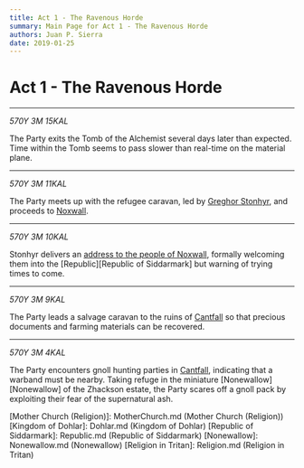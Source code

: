 ```yaml
---
title: Act 1 - The Ravenous Horde
summary: Main Page for Act 1 - The Ravenous Horde
authors: Juan P. Sierra
date: 2019-01-25
---
```


# Act 1 - The Ravenous Horde

-----



*570Y 3M 15KAL*

The Party exits the Tomb of the Alchemist several days later than expected. Time within the Tomb seems to pass slower than real-time on the material plane.

---

*570Y 3M 11KAL*

The Party meets up with the refugee caravan, led by [Greghor Stonhyr][Greghor Stonhyr], and proceeds to [Noxwall][Noxwall].

---

*570Y 3M 10KAL*

Stonhyr delivers an [address to the people of Noxwall][Stonhyr's Speech at Noxwall], formally welcoming them into the [Republic][Republic of Siddarmark] but warning of trying times to come.

---

*570Y 3M 9KAL*

The Party leads a salvage caravan to the ruins of [Cantfall][Cantfall] so that precious documents and farming materials can be recovered.

---

*570Y 3M 4KAL*

The Party encounters gnoll hunting parties in [Cantfall][Cantfall], indicating that a warband must be nearby. Taking refuge in the miniature [Nonewallow][Nonewallow] of the Zhackson estate, the Party scares off a gnoll pack by exploiting their fear of the supernatural ash.




[Alchemist's Journal]: AlchemistJournal.md (Alchemist's Journal)
[Tritanian Calendar]: Calendar.md (Tritanian Calendar)
[Gnolls]: Gnolls.md (Gnolls)
[Book of Prophesy]: Prophesy.md (Book of Prophesy)
[Stonhyr's Speech at Noxwall]: StonhyrNoxwallSpeech.md (Stonhyr's Speech at Noxwall)
[Timeline]: Timeline.md (Timeline)
[Azoth the Wise]: Azoth.md (Azoth the Wise)
[Faelix]: Faelix.md (Faelix)
[Greghor Stonhyr]: GreghorStonhyr.md (Greghor Stonhyr)
[Lyhl Habborhlyn]: Lyhl_Habborlyn.md (Lyhl Habborhlyn)
[Blackpoint]: Blackpoint.md (Blackpoint)
[Cantfall]: Cantfall.md (Cantfall)
[Noxwall]: Noxwall.md (Noxwall)
[Siddar City]: SiddarCity.md (Siddar City)
[Act 0 - The Alchemist's Tomb]: CampaignLog_0.md (Act 0 - The Alchemist's Tomb)
[Act 1 - The Ravenous Horde]: CampaignLog_1.md (Act 1 - The Ravenous Horde)
[Cult of Five]: CultOfFive.md (Cult of Five)
[Gahrdynyr Trade House]: GahrdynyrTradeHouse.md (Gahrdynyr Trade House)
[Republic Expeditionary Forces]: REF.md (Republic Expeditionary Forces)
[Mother Church (Religion)]: MotherChurch.md (Mother Church (Religion))
[Kingdom of Dohlar]: Dohlar.md (Kingdom of Dohlar)
[Republic of Siddarmark]: Republic.md (Republic of Siddarmark)
[Nonewallow]: Nonewallow.md (Nonewallow)
[Religion in Tritan]: Religion.md (Religion in Tritan)